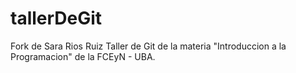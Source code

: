 # tallerDeGit
Fork de Sara Rios Ruiz
Taller de Git de la materia "Introduccion a la Programacion" de la FCEyN - UBA.
